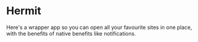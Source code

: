 # Hermit

Here's a wrapper app so you can open all your favourite sites in one place, with
the benefits of native benefits like notifications.